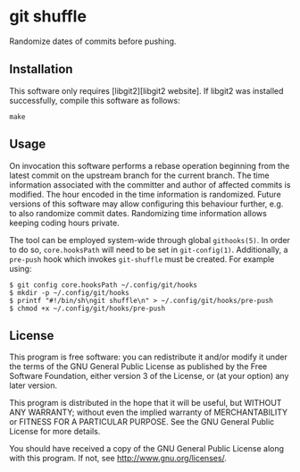 # git shuffle

Randomize dates of commits before pushing.

## Installation

This software only requires [libgit2][libgit2 website]. If libgit2 was
installed successfully, compile this software as follows:

	make

## Usage

On invocation this software performs a rebase operation beginning from
the latest commit on the upstream branch for the current branch. The
time information associated with the committer and author of affected
commits is modified. The hour encoded in the time information is
randomized. Future versions of this software may allow configuring this
behaviour further, e.g. to also randomize commit dates.  Randomizing
time information allows keeping coding hours private. 

The tool can be employed system-wide through global `githooks(5)`. In
order to do so, `core.hooksPath` will need to be set in `git-config(1)`.
Additionally, a `pre-push` hook which invokes `git-shuffle` must be
created. For example using:

	$ git config core.hooksPath ~/.config/git/hooks
	$ mkdir -p ~/.config/git/hooks
	$ printf "#!/bin/sh\ngit shuffle\n" > ~/.config/git/hooks/pre-push
	$ chmod +x ~/.config/git/hooks/pre-push

## License

This program is free software: you can redistribute it and/or modify it
under the terms of the GNU General Public License as published by the
Free Software Foundation, either version 3 of the License, or (at your
option) any later version.

This program is distributed in the hope that it will be useful, but
WITHOUT ANY WARRANTY; without even the implied warranty of
MERCHANTABILITY or FITNESS FOR A PARTICULAR PURPOSE. See the GNU General
Public License for more details.

You should have received a copy of the GNU General Public License along
with this program. If not, see <http://www.gnu.org/licenses/>.

[libgit2]: https://libgit2.org/
